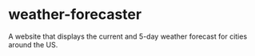 # weather-forecaster
A website that displays the current and 5-day weather forecast for cities around the US. 
